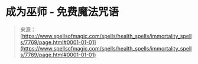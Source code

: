 <!--yml

category: 未分类

date: 2024-06-12 18:42:52

-->

# 成为巫师 - 免费魔法咒语

> 来源：[https://www.spellsofmagic.com/spells/health_spells/immortality_spells/7769/page.html#0001-01-01](https://www.spellsofmagic.com/spells/health_spells/immortality_spells/7769/page.html#0001-01-01)

